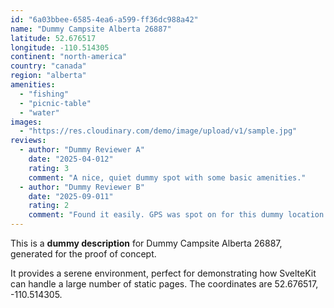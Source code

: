 ```yaml
---
id: "6a03bbee-6585-4ea6-a599-ff36dc988a42"
name: "Dummy Campsite Alberta 26887"
latitude: 52.676517
longitude: -110.514305
continent: "north-america"
country: "canada"
region: "alberta"
amenities:
  - "fishing"
  - "picnic-table"
  - "water"
images:
  - "https://res.cloudinary.com/demo/image/upload/v1/sample.jpg"
reviews:
  - author: "Dummy Reviewer A"
    date: "2025-04-012"
    rating: 3
    comment: "A nice, quiet dummy spot with some basic amenities."
  - author: "Dummy Reviewer B"
    date: "2025-09-011"
    rating: 2
    comment: "Found it easily. GPS was spot on for this dummy location."
---
```


This is a **dummy description** for Dummy Campsite Alberta 26887, generated for the proof of concept.

It provides a serene environment, perfect for demonstrating how SvelteKit can handle a large number of static pages. The coordinates are 52.676517, -110.514305.
